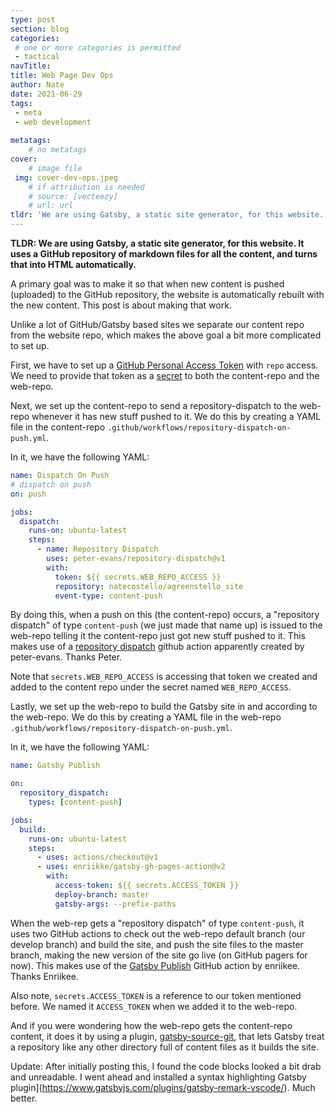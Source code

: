 ```yaml
---
type: post
section: blog
categories: 
 # one or more categories is permitted
 - tactical
navTitle: 
title: Web Page Dev Ops
author: Nate
date: 2021-06-29
tags:
 - meta
 - web development
 
metatags:
	# no metatags
cover: 
	# image file
 img: cover-dev-ops.jpeg
	# if attribution is needed
	# source: [vecteezy]
	# url: url
tldr: 'We are using Gatsby, a static site generator, for this website.  It uses a GitHub repository of markdown files for all the content, and turns that into HTML automatically.'
---
```

**TLDR: We are using Gatsby, a static site generator, for this website.  It uses a GitHub repository of markdown files for all the content, and turns that into HTML automatically.**

A primary goal was to make it so that when new content is pushed (uploaded) to the GitHub repository, the website is automatically rebuilt with the new content.  This post is about making that work.

Unlike a lot of GitHub/Gatsby based sites we separate our content repo from the website repo, which makes the above goal a bit more complicated to set up.

First, we have to set up a [GitHub Personal Access Token](https://docs.github.com/en/free-pro-team@latest/github/authenticating-to-github/creating-a-personal-access-token) with `repo` access.  We need to provide that token as a [secret](https://docs.github.com/en/actions/reference/encrypted-secrets#creating-encrypted-secrets-for-a-repository) to both the content-repo and the web-repo.

Next, we set up the content-repo to send a repository-dispatch to the web-repo whenever it has new stuff pushed to it.  We do this by creating a YAML file in the content-repo `.github/workflows/repository-dispatch-on-push.yml`.

In it, we have the following YAML:
```YAML
name: Dispatch On Push
# dispatch on push
on: push

jobs:
  dispatch:
    runs-on: ubuntu-latest
    steps:
      - name: Repository Dispatch
        uses: peter-evans/repository-dispatch@v1
        with:
          token: ${{ secrets.WEB_REPO_ACCESS }}
          repository: natecostello/agreenstello_site
          event-type: content-push
```
By doing this, when a push on this (the content-repo) occurs, a "repository dispatch" of type `content-push` (we just made that name up) is issued to the web-repo telling it the content-repo just got new stuff pushed to it.  This makes use of a [repository dispatch](https://github.com/marketplace/actions/repository-dispatch?version=v1.1.3) github action apparently created by peter-evans.  Thanks Peter.

Note that `secrets.WEB_REPO_ACCESS` is accessing that token we created and added to the content repo under the secret named `WEB_REPO_ACCESS`.

Lastly, we set up the web-repo to build the Gatsby site in and according to the web-repo.  We do this by creating a YAML file in the web-repo `.github/workflows/repository-dispatch-on-push.yml`.

In it, we have the following YAML:
```YAML
name: Gatsby Publish

on:
  repository_dispatch:
    types: [content-push] 

jobs:
  build:
    runs-on: ubuntu-latest
    steps:
      - uses: actions/checkout@v1
      - uses: enriikke/gatsby-gh-pages-action@v2
        with:
          access-token: ${{ secrets.ACCESS_TOKEN }}
          deploy-branch: master
          gatsby-args: --prefix-paths
```

When the web-rep gets a "repository dispatch" of type `content-push`, it uses two GitHub actions to check out the web-repo default branch (our develop branch) and build the site, and push the site files to the master branch, making the new version of the site go live (on GitHub pagers for now).  This makes use of the [Gatsby Publish](https://github.com/marketplace/actions/gatsby-publish) GitHub action by enriikee.  Thanks Enriikee.

Also note, `secrets.ACCESS_TOKEN` is a reference to our token mentioned before.  We named it `ACCESS_TOKEN` when we added it to the web-repo.

And if you were wondering how the web-repo gets the content-repo content, it does it by using a plugin, [gatsby-source-git](https://www.gatsbyjs.com/plugins/gatsby-source-git/), that lets Gatsby treat a repository like any other directory full of content files as it builds the site.

Update: After initially posting this, I found the code blocks looked a bit drab and unreadable.  I went ahead and installed a syntax highlighting Gatsby plugin](https://www.gatsbyjs.com/plugins/gatsby-remark-vscode/).  Much better.